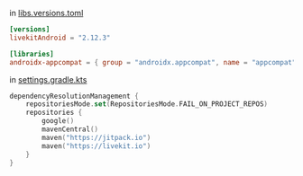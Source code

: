 in [libs.versions.toml](gradle/libs.versions.toml)

```toml
[versions]
livekitAndroid = "2.12.3"

[libraries]
androidx-appcompat = { group = "androidx.appcompat", name = "appcompat", version.ref = "appcompat" }
```

in [settings.gradle.kts](settings.gradle.kts)

```kotlin
dependencyResolutionManagement {
    repositoriesMode.set(RepositoriesMode.FAIL_ON_PROJECT_REPOS)
    repositories {
        google()
        mavenCentral()
        maven("https://jitpack.io")
        maven("https://livekit.io")
    }
}
```

